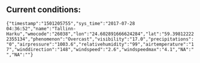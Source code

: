 ## Current conditions: 
 ``` {"timestamp":"1501205755","sys_time":"2017-07-28 04:36:52","name":"Tallinn-Harku","wmocode":"26038","lon":"24.602891666624284","lat":"59.398122222355134","phenomenon":"Overcast","visibility":"17.0","precipitations":"0","airpressure":"1003.6","relativehumidity":"99","airtemperature":"17","winddirection":"148","windspeed":"2.6","windspeedmax":"4.1","NA":"","NA":""} ```
